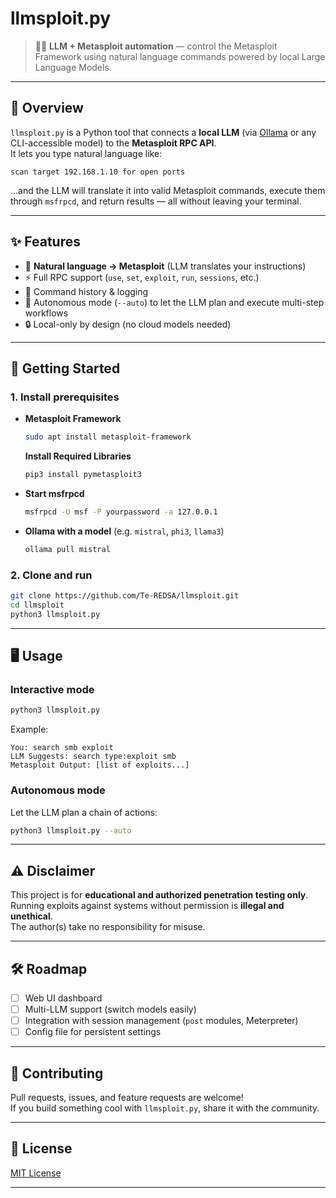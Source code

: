# llmsploit.py

> 🧠💥 **LLM + Metasploit automation** — control the Metasploit Framework using natural language commands powered by local Large Language Models.

---

## 📖 Overview

`llmsploit.py` is a Python tool that connects a **local LLM** (via [Ollama](https://ollama.ai) or any CLI-accessible model) to the **Metasploit RPC API**.  
It lets you type natural language like:

```
scan target 192.168.1.10 for open ports
```

…and the LLM will translate it into valid Metasploit commands, execute them through `msfrpcd`, and return results — all without leaving your terminal.

---

## ✨ Features

- 🔗 **Natural language → Metasploit** (LLM translates your instructions)  
- ⚡ Full RPC support (`use`, `set`, `exploit`, `run`, `sessions`, etc.)  
- 📝 Command history & logging  
- 🤖 Autonomous mode (`--auto`) to let the LLM plan and execute multi-step workflows  
- 🔒 Local-only by design (no cloud models needed)

---

## 🚀 Getting Started

### 1. Install prerequisites

- **Metasploit Framework**  
  ```bash
  sudo apt install metasploit-framework
  ```
  **Install Required Libraries**  
  ```bash
  pip3 install pymetasploit3
  ```
- **Start msfrpcd**  
  ```bash
  msfrpcd -U msf -P yourpassword -a 127.0.0.1
  ```
- **Ollama with a model** (e.g. `mistral`, `phi3`, `llama3`)  
  ```bash
  ollama pull mistral
  ```

### 2. Clone and run

```bash
git clone https://github.com/Te-REDSA/llmsploit.git
cd llmsploit
python3 llmsploit.py
```

---

## 🖥️ Usage

### Interactive mode

```bash
python3 llmsploit.py
```

Example:

```
You: search smb exploit
LLM Suggests: search type:exploit smb
Metasploit Output: [list of exploits...]
```

### Autonomous mode

Let the LLM plan a chain of actions:

```bash
python3 llmsploit.py --auto
```

---

## ⚠️ Disclaimer

This project is for **educational and authorized penetration testing only**.  
Running exploits against systems without permission is **illegal and unethical**.  
The author(s) take no responsibility for misuse.

---

## 🛠 Roadmap

- [ ] Web UI dashboard  
- [ ] Multi-LLM support (switch models easily)  
- [ ] Integration with session management (`post` modules, Meterpreter)  
- [ ] Config file for persistent settings  

---

## 🤝 Contributing

Pull requests, issues, and feature requests are welcome!  
If you build something cool with `llmsploit.py`, share it with the community.

---

## 📜 License

[MIT License](LICENSE)

---
